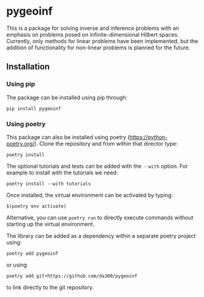 # pygeoinf

This is a package for solving inverse and inference problems with an emphasis on problems posed on infinite-dimensional Hilbert spaces. Currently, only methods for linear problems have been implemented, but the addition of functionality for non-linear problems is planned for the future. 

## Installation


### Using pip

The package can be installed using pip through:

```
pip install pygeoinf
```

### Using poetry

This package can also be installed using poetry (https://python-poetry.org/). Clone the repository and from within that director type:

```
poetry install
```

The optional tutorials and tests can be added with the ```--with``` option. For example to install with the tutorials we need:

```
poetry install --with tutorials
```


Once installed, the virtual environment can be activated by typing:

```
$(poetry env activate)
```

Alternative, you can use ```poetry run``` to directly execute commands without starting up the virtual environment.

The library can be added as a dependency within a separate poetry project using:

```
poetry add pygeoinf
```

or using 

```
poetry add git+https://github.com/da380/pygeoinf
```

to link directly to the git repository.




